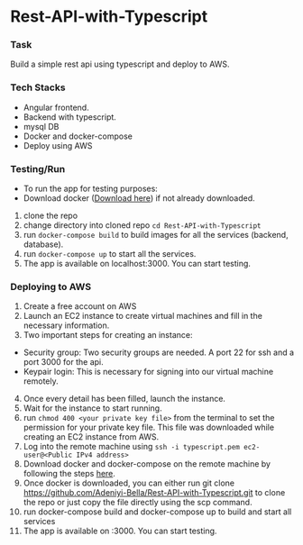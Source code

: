 # Rest-API-with-Typescript

### Task
Build a simple rest api using typescript and deploy to AWS.

### Tech Stacks
- Angular frontend.
- Backend with typescript.
- mysql DB
- Docker and docker-compose
- Deploy using AWS

### Testing/Run
- To run the app for testing purposes:
- Download docker ([Download here](https://www.docker.com/products/docker-desktop/)) if not already downloaded.

1. clone the repo
2. change directory into cloned repo ```cd Rest-API-with-Typescript```
3. run ```docker-compose build``` to build images for all the services (backend, database).
4. run ```docker-compose up``` to start all the services.
5. The app is available on localhost:3000. You can start testing.

### Deploying to AWS
1. Create a free account on AWS
2. Launch an EC2 instance to create virtual machines and fill in the necessary information.
3. Two important steps for creating an instance:
- Security group: Two security groups are needed. A port 22 for ssh and a port 3000 for the api.
- Keypair login: This is necessary for signing into our virtual machine remotely.
4. Once every detail has been filled, launch the instance.
5. Wait for the instance to start running.
6. run ```chmod 400 <your private key file>``` from the terminal to set the permission for your private key file. This file was downloaded while creating an EC2 instance from AWS.
7. Log into the remote machine using ```ssh -i typescript.pem ec2-user@<Public IPv4 address>```
8. Download docker and docker-compose on the remote machine by following the steps [here](https://www.cyberciti.biz/faq/how-to-install-docker-on-amazon-linux-2/).
9. Once docker is downloaded, you can either run git clone https://github.com/Adeniyi-Bella/Rest-API-with-Typescript.git to clone the repo or just copy the file directly using the scp command.
10. run docker-compose build and docker-compose up to build and start all services
11. The app is available on <Public IPv4 address>:3000. You can start testing.


